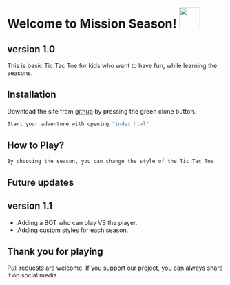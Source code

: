 # Welcome to Mission Season! <img src="https://cdn.discordapp.com/attachments/773226631417692210/777996123804794950/logo.jpg" width="48">

**version 1.0**
---
This is basic Tic Tac Toe for kids who want to have fun, while learning the seasons.

## Installation

Download the site from [github](https://github.com/KSChervenkov19/Project-007) by pressing the green clone button. 

```bash
Start your adventure with opening "index.html"
```

## How to Play?

```html
By choosing the season, you can change the style of the Tic Tac Toe
```

## Future updates
**version 1.1**
---
- Adding a BOT who can play VS the player.
- Adding custom styles for each season.

## Thank you for playing
Pull requests are welcome. If you support our project, you can always share it on social media.
